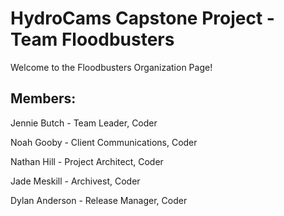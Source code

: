 # HydroCams Capstone Project - Team Floodbusters

Welcome to the Floodbusters Organization Page!

## Members:
Jennie Butch - Team Leader, Coder

Noah Gooby - Client Communications, Coder

Nathan Hill - Project Architect, Coder

Jade Meskill - Archivest, Coder

Dylan Anderson - Release Manager, Coder
